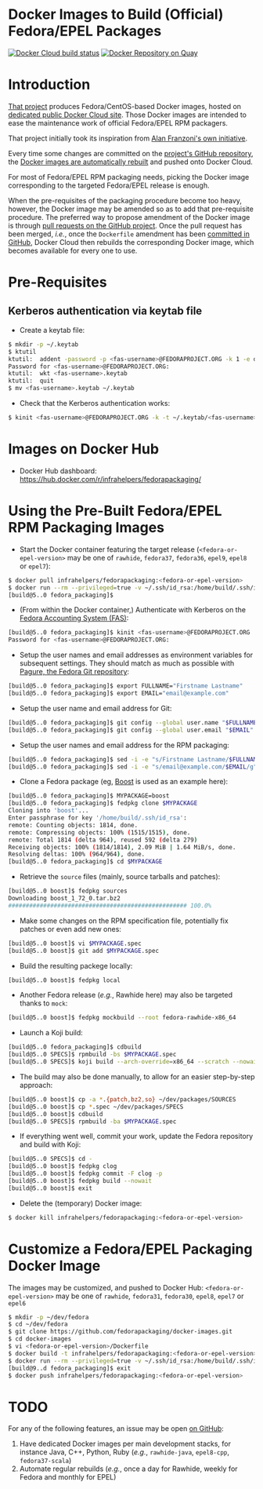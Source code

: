 Docker Images to Build (Official) Fedora/EPEL Packages
======================================================

[![Docker Cloud build status](https://img.shields.io/docker/cloud/build/infrahelpers/fedorapackaging)](https://hub.docker.com/repository/docker/infrahelpers/fedorapackaging/general)
[![Docker Repository on Quay](https://quay.io/repository/fedorapackaging/builder/status "Docker Repository on Quay")](https://quay.io/repository/fedorapackaging/builder)

# Introduction
[That project](https://github.com/fedorapackaging/docker-images)
produces Fedora/CentOS-based Docker images, hosted on [dedicated
public Docker Cloud site](https://hub.docker.com/repository/docker/infrahelpers/fedorapackaging).
Those Docker images are intended to ease the maintenance work of official
Fedora/EPEL RPM packagers.

That project initially took its inspiration from [Alan Franzoni's own
initiative](http://github.com/alanfranz/docker-rpm-builder).

Every time some changes are committed on the [project's GitHub
repository](https://github.com/fedorapackaging/docker-images),
the [Docker images are automatically
rebuilt](https://hub.docker.com/repository/docker/infrahelpers/fedorapackaging/timeline)
and pushed onto Docker Cloud.

For most of Fedora/EPEL RPM packaging needs, picking the Docker image
corresponding to the targeted Fedora/EPEL release is enough.

When the pre-requisites of the packaging procedure become too heavy, however,
the Docker image may be amended so as to add that pre-requisite procedure.
The preferred way to propose amendment of the Docker image is through
[pull requests on the GitHub
project](https://github.com/fedorapackaging/docker-images/pulls).
Once the pull request has been merged, _i.e._, once the `Dockerfile`
amendment has been [committed in
GitHub](https://github.com/fedorapackaging/docker-images/commits/master),
Docker Cloud then rebuilds the corresponding Docker image, which becomes
available for every one to use. 

# Pre-Requisites
## Kerberos authentication via keytab file
* Create a keytab file:
```bash
$ mkdir -p ~/.keytab
$ ktutil 
ktutil:  addent -password -p <fas-username>@FEDORAPROJECT.ORG -k 1 -e des-cbc-md5
Password for <fas-username>@FEDORAPROJECT.ORG: 
ktutil:  wkt <fas-username>.keytab
ktutil:  quit
$ mv <fas-username>.keytab ~/.keytab
```
* Check that the Kerberos authentication works:
```bash
$ kinit <fas-username>@FEDORAPROJECT.ORG -k -t ~/.keytab/<fas-username>.keytab 
```

# Images on Docker Hub
* Docker Hub dashboard: https://hub.docker.com/r/infrahelpers/fedorapackaging/

# Using the Pre-Built Fedora/EPEL RPM Packaging Images
* Start the Docker container featuring the target release
  (`<fedora-or-epel-version>` may be one of `rawhide`, `fedora37`,
  `fedora36`, `epel9`, `epel8` or `epel7`):
```bash
$ docker pull infrahelpers/fedorapackaging:<fedora-or-epel-version>
$ docker run --rm --privileged=true -v ~/.ssh/id_rsa:/home/build/.ssh/id_rsa -v ~/.ssh/id_rsa.pub:/home/build/.ssh/id_rsa.pub -it infrahelpers/fedorapackaging:<fedora-or-epel-version>
[build@5..0 fedora_packaging]$ 
```

* (From within the Docker container,) Authenticate with Kerberos
  on the [Fedora Accounting System (FAS)](https://admin.fedoraproject.org/accounts/):
```bash
[build@5..0 fedora_packaging]$ kinit <fas-username>@FEDORAPROJECT.ORG
Password for <fas-username>@FEDORAPROJECT.ORG: 
```

* Setup the user names and email addresses as environment variables for
  subsequent settings. They should match as much as possible with
  [Pagure, the Fedora Git repository](https://src.fedoraproject.org/settings#nav-email-tab):
```bash
[build@5..0 fedora_packaging]$ export FULLNAME="Firstname Lastname"
[build@5..0 fedora_packaging]$ export EMAIL="email@example.com"
```

* Setup the user name and email address for Git:
```bash
[build@5..0 fedora_packaging]$ git config --global user.name "$FULLNAME"
[build@5..0 fedora_packaging]$ git config --global user.email "$EMAIL"
```

* Setup the user names and email address for the RPM packaging:
```bash
[build@5..0 fedora_packaging]$ sed -i -e "s/Firstname Lastname/$FULLNAME/g" ~/.rpmmacros
[build@5..0 fedora_packaging]$ sed -i -e "s/email@example.com/$EMAIL/g" ~/.rpmmacros
```

* Clone a Fedora package (eg, [Boost](http://www.boost.org)
  is used as an example here):
```bash
[build@5..0 fedora_packaging]$ MYPACKAGE=boost
[build@5..0 fedora_packaging]$ fedpkg clone $MYPACKAGE
Cloning into 'boost'...
Enter passphrase for key '/home/build/.ssh/id_rsa': 
remote: Counting objects: 1814, done.
remote: Compressing objects: 100% (1515/1515), done.
remote: Total 1814 (delta 964), reused 592 (delta 279)
Receiving objects: 100% (1814/1814), 2.09 MiB | 1.64 MiB/s, done.
Resolving deltas: 100% (964/964), done.
[build@5..0 fedora_packaging]$ cd $MYPACKAGE
```

* Retrieve the `source` files (mainly, source tarballs and patches):
```bash
[build@5..0 boost]$ fedpkg sources
Downloading boost_1_72_0.tar.bz2
################################################### 100.0%
```

* Make some changes on the RPM specification file, potentially
  fix patches or even add new ones:
```bash
[build@5..0 boost]$ vi $MYPACKAGE.spec
[build@5..0 boost]$ git add $MYPACKAGE.spec
```

* Build the resulting packege locally:
```bash
[build@5..0 boost]$ fedpkg local
```

* Another Fedora release (_e.g._, Rawhide here) may also be targeted
  thanks to `mock`:
```bash
[build@5..0 boost]$ fedpkg mockbuild --root fedora-rawhide-x86_64
```

* Launch a Koji build:
```bash
[build@5..0 fedora_packaging]$ cdbuild
[build@5..0 SPECS]$ rpmbuild -bs $MYPACKAGE.spec
[build@5..0 SPECS]$ koji build --arch-override=x86_64 --scratch --nowait rawhide /home/build/dev/packages/SRPM/$MYPACKAGE-$MYVER.src.rpm
```

* The build may also be done manually, to allow for an easier
  step-by-step approach:
```bash
[build@5..0 boost]$ cp -a *.{patch,bz2,so} ~/dev/packages/SOURCES
[build@5..0 boost]$ cp *.spec ~/dev/packages/SPECS
[build@5..0 boost]$ cdbuild
[build@5..0 SPECS]$ rpmbuild -ba $MYPACKAGE.spec
```

* If everything went well, commit your work, update the Fedora repository
  and build with Koji:
```bash
[build@5..0 SPECS]$ cd -
[build@5..0 boost]$ fedpkg clog
[build@5..0 boost]$ fedpkg commit -F clog -p
[build@5..0 boost]$ fedpkg build --nowait
[build@5..0 boost]$ exit
```

* Delete the (temporary) Docker image:
```bash
$ docker kill infrahelpers/fedorapackaging:<fedora-or-epel-version>
```

# Customize a Fedora/EPEL Packaging Docker Image
The images may be customized, and pushed to Docker Hub:
`<fedora-or-epel-version>` may be one of `rawhide`, `fedora31`,
`fedora30`, `epel8`, `epel7` or `epel6`
```bash
$ mkdir -p ~/dev/fedora
$ cd ~/dev/fedora
$ git clone https://github.com/fedorapackaging/docker-images.git
$ cd docker-images
$ vi <fedora-or-epel-version>/Dockerfile
$ docker build -t infrahelpers/fedorapackaging:<fedora-or-epel-version> <fedora-or-epel-version>/
$ docker run --rm --privileged=true -v ~/.ssh/id_rsa:/home/build/.ssh/id_rsa -v ~/.ssh/id_rsa.pub:/home/build/.ssh/id_rsa.pub -it infrahelpers/fedorapackaging:<fedora-or-epel-version>
[build@9..d fedora_packaging]$ exit
$ docker push infrahelpers/fedorapackaging:<fedora-or-epel-version>
```

# TODO
For any of the following features, an issue may be open
[on GitHub](https://github.com/fedorapackaging/docker-images/issues):
1. Have dedicated Docker images per main development stacks,
   for instance Java, C++, Python, Ruby (_e.g._, `rawhide-java`, `epel8-cpp`,
   `fedora37-scala`)
2. Automate regular rebuilds (_e.g._, once a day for Rawhide, weekly for Fedora
   and monthly for EPEL)


